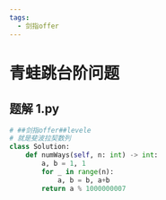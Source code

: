 ```yaml
---
tags:
  - 剑指offer
---
```


# 青蛙跳台阶问题

## 题解 1.py

```.py
# ##剑指offer##levele
# 就是斐波拉契数列
class Solution:
    def numWays(self, n: int) -> int:
        a, b = 1, 1
        for _ in range(n):
            a, b = b, a+b
        return a % 1000000007

```


